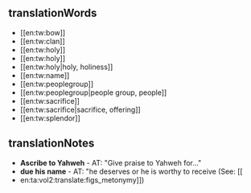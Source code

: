 ## translationWords

* [[en:tw:bow]]
* [[en:tw:clan]]
* [[en:tw:holy]]
* [[en:tw:holy]]
* [[en:tw:holy|holy, holiness]]
* [[en:tw:name]]
* [[en:tw:peoplegroup]]
* [[en:tw:peoplegroup|people group, people]]
* [[en:tw:sacrifice]]
* [[en:tw:sacrifice|sacrifice, offering]]
* [[en:tw:splendor]]

## translationNotes

* **Ascribe to Yahweh** - AT: "Give praise to Yahweh for..."
* **due his name** - AT: "he deserves or he is worthy to receive (See: [[
* en:ta:vol2:translate:figs_metonymy]])
